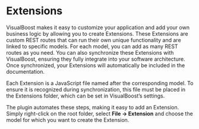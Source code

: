 # Extensions

VisualBoost makes it easy to customize your application and add your own business logic by allowing you to create Extensions. These Extensions are custom REST routes that can run their own unique functionality and are linked to specific models. For each model, you can add as many REST routes as you need. You can also synchronize these Extensions with VisualBoost, ensuring they fully integrate into your software architecture. Once synchronized, your Extensions will automatically be included in the documentation.&#x20;

Each Extension is a JavaScript file named after the corresponding model. To ensure it is recognized during synchronization, this file must be placed in the Extensions folder, which can be set in VisualBoost’s settings.&#x20;

The plugin automates these steps, making it easy to add an Extension. Simply right-click on the root folder, select **File -> Extension** and choose the model for which you want to create the Extension.

<figure><img src="../.gitbook/assets/add_extension.gif" alt=""><figcaption></figcaption></figure>
